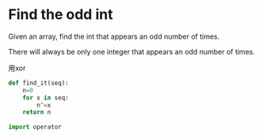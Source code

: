 # Find the odd int
Given an array, find the int that appears an odd number of times.</br>

There will always be only one integer that appears an odd number of times.</br>


<sol> 用xor
```python
def find_it(seq):
    n=0
    for x in seq:
        n^=x      
    return n
    
import operator
```	